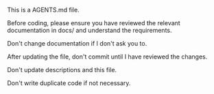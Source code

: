 This is a AGENTS.md file.

Before coding, please ensure you have reviewed the relevant documentation in docs/ and understand the requirements.

Don't change documentation if I don't ask you to.

After updating the file, don't commit until I have reviewed the changes.

Don't update descriptions and this file. 

Don't write duplicate code if not necessary.